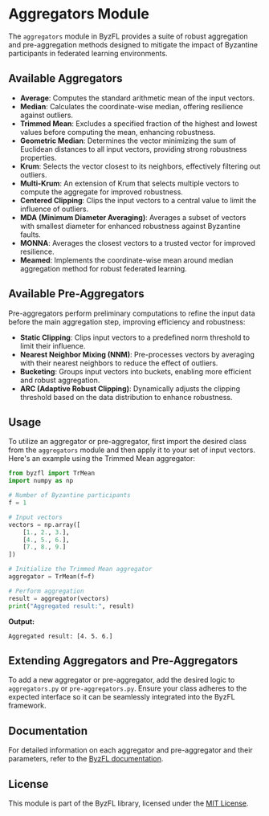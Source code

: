# Aggregators Module

The `aggregators` module in ByzFL provides a suite of robust aggregation and pre-aggregation methods designed to mitigate the impact of Byzantine participants in federated learning environments.

## Available Aggregators

- **Average**: Computes the standard arithmetic mean of the input vectors.
- **Median**: Calculates the coordinate-wise median, offering resilience against outliers.
- **Trimmed Mean**: Excludes a specified fraction of the highest and lowest values before computing the mean, enhancing robustness.
- **Geometric Median**: Determines the vector minimizing the sum of Euclidean distances to all input vectors, providing strong robustness properties.
- **Krum**: Selects the vector closest to its neighbors, effectively filtering out outliers.
- **Multi-Krum**: An extension of Krum that selects multiple vectors to compute the aggregate for improved robustness.
- **Centered Clipping**: Clips the input vectors to a central value to limit the influence of outliers.
- **MDA (Minimum Diameter Averaging)**: Averages a subset of vectors with smallest diameter for enhanced robustness against Byzantine faults.
- **MONNA**: Averages the closest vectors to a trusted vector for improved resilience.
- **Meamed**: Implements the coordinate-wise mean around median aggregation method for robust federated learning.

## Available Pre-Aggregators

Pre-aggregators perform preliminary computations to refine the input data before the main aggregation step, improving efficiency and robustness:

- **Static Clipping**: Clips input vectors to a predefined norm threshold to limit their influence.
- **Nearest Neighbor Mixing (NNM)**: Pre-processes vectors by averaging with their nearest neighbors to reduce the effect of outliers.
- **Bucketing**: Groups input vectors into buckets, enabling more efficient and robust aggregation.
- **ARC (Adaptive Robust Clipping)**: Dynamically adjusts the clipping threshold based on the data distribution to enhance robustness.

## Usage

To utilize an aggregator or pre-aggregator, first import the desired class from the `aggregators` module and then apply it to your set of input vectors. Here's an example using the Trimmed Mean aggregator:

```python
from byzfl import TrMean
import numpy as np

# Number of Byzantine participants
f = 1

# Input vectors
vectors = np.array([
    [1., 2., 3.],
    [4., 5., 6.],
    [7., 8., 9.]
])

# Initialize the Trimmed Mean aggregator
aggregator = TrMean(f=f)

# Perform aggregation
result = aggregator(vectors)
print("Aggregated result:", result)
```

**Output:**

```
Aggregated result: [4. 5. 6.]
```

## Extending Aggregators and Pre-Aggregators

To add a new aggregator or pre-aggregator, add the desired logic to `aggregators.py` or `pre-aggregators.py`. Ensure your class adheres to the expected interface so it can be seamlessly integrated into the ByzFL framework.

## Documentation

For detailed information on each aggregator and pre-aggregator and their parameters, refer to the [ByzFL documentation](https://byzfl.epfl.ch/).

## License

This module is part of the ByzFL library, licensed under the [MIT License](https://github.com/LPD-EPFL/byzfl/blob/main/LICENSE.txt).